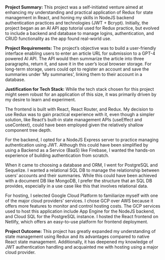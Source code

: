 **Project Summary:** This project was a self-initiated venture aimed at enhancing my understanding and practical application of Redux for state management in React, and honing my skills in NodeJS backend authentication practices and technologies (JWT + Bcrypt). Initially, the project began as an AI API app tutorial used for Redux practice, but evolved to include a backend and database to manage logins, authentication, and CRUD functionality as the app found real-world use.

**Project Requirements:** The project’s objective was to build a user-friendly interface enabling users to enter an article URL for submission to a GPT-4 powered AI API. The API would then summarize the article into three paragraphs, return it, and save it in the user’s local browser storage. For long-term storage, users could opt to register an account and save the summaries under ‘My summaries’, linking them to their account in a database.

**Justification for Tech Stack:** While the tech stack chosen for this project might seem robust for an application of this size, it was primarily driven by my desire to learn and experiment.

The frontend is built with React, React Router, and Redux. My decision to use Redux was to gain practical experience with it, even though a simpler solution, like React’s built-in state management APIs (useEffect and useContext), could have been employed given the relatively shallow component tree depth.

For the backend, I opted for a NodeJS Express server to practice managing authentication using JWT. Although this could have been simplified by using a Backend as a Service (BaaS) like Firebase, I wanted the hands-on experience of building authentication from scratch.

When it came to choosing a database and ORM, I went for PostgreSQL and Sequelize. I wanted a relational SQL DB to manage the relationship between users’ accounts and their summaries. While this could have been achieved with a document DB like MongoDB, I prefer the structure that an SQL DB provides, especially in a use case like this that involves relational data.

For hosting, I selected Google Cloud Platform to familiarize myself with one of the major cloud providers’ services. I chose GCP over AWS because it offers more features to monitor and control hosting costs. The GCP services used to host this application include App Engine for the NodeJS backend, and Cloud SQL for the PostgreSQL instance. I hosted the React frontend on Netlify, which offers an easy-to-use platform for frontend deployment.

**Project Outcome:** This project has greatly expanded my understanding of state management using Redux and its advantages compared to native React state management. Additionally, it has deepened my knowledge of JWT authentication handling and acquainted me with hosting using a major cloud provider.
